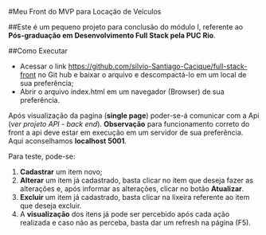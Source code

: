 #Meu Front do MVP para Locação de Veículos

##Este é um pequeno projeto para conclusão do módulo I, referente ao **Pós-graduação em Desenvolvimento Full Stack pela PUC Rio**.

##Como Executar
- Acessar o link https://github.com/silvio-Santiago-Cacique/full-stack-front no Git hub e baixar o arquivo e descompactá-lo em um local de sua preferência;
- Abrir o arquivo index.html em um navegador (Browser) de sua preferência.

Após visualização da pagina (**single page**) poder-se-á comunicar com a Api (*ver projeto API - back end*). **Observação** para funcionamento correto do front a api deve estar em execução em um  servidor de sua preferência. Aqui aconselhamos **localhost 5001**.

Para teste, pode-se:
1. **Cadastrar** um item novo;
2. **Alterar** um item já cadastrado, basta clicar no item que deseja fazer as alterações e, após informar as alterações, clicar no botão **Atualizar**.
3. **Excluir** um item já cadastrado, basta clicar na lixeira referente ao item que deseja excluir.
4. A **visualização** dos itens já pode ser percebido após cada ação realizada e caso não as perceba, basta dar um refresh na página (F5).
